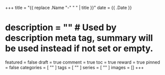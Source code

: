 +++
title = "{{ replace .Name "-" " " | title }}"
date = {{ .Date }}
# description = "" # Used by description meta tag, summary will be used instead if not set or empty.
featured = false
draft = true
comment = true
toc = true
reward = true
pinned = false
categories = [
  ""
]
tags = [
  ""
]
series = [
  ""
]
images = []
+++

<!--more-->
